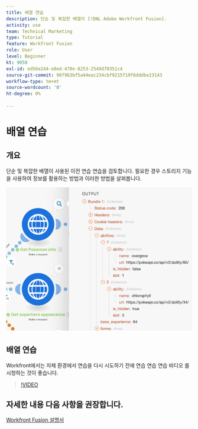 ```yaml
---
title: 배열 연습
description: 단순 및 복잡한 배열이 [!DNL Adobe Workfront Fusion].
activity: use
team: Technical Marketing
type: Tutorial
feature: Workfront Fusion
role: User
level: Beginner
kt: 9058
exl-id: ed56e244-e0ed-470e-8253-2549d70351c4
source-git-commit: 96f963bf5a44eac234cbf9215f19f6dddbe23143
workflow-type: tm+mt
source-wordcount: '0'
ht-degree: 0%

---
```


# 배열 연습

## 개요

단순 및 복잡한 배열이 사용된 이전 연습 연습을 검토합니다. 필요한 경우 스토리지 기능을 사용하여 정보를 활용하는 방법과 이러한 방법을 살펴봅니다.

![Fusion 시나리오의 이미지](assets/final-functional-bits-and-bobs-1.png)

## 배열 연습

Workfront에서는 자체 환경에서 연습을 다시 시도하기 전에 연습 연습 연습 비디오 를 시청하는 것이 좋습니다.

>[!VIDEO](https://video.tv.adobe.com/v/335299/?quality=12)


## 자세한 내용 다음 사항을 권장합니다.

[Workfront Fusion 설명서](https://experienceleague.adobe.com/docs/workfront/using/adobe-workfront-fusion/workfront-fusion-2.html?lang=en)
